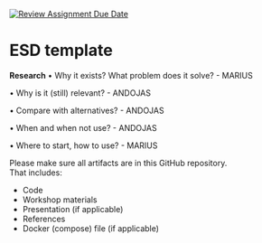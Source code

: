 [![Review Assignment Due Date](https://classroom.github.com/assets/deadline-readme-button-22041afd0340ce965d47ae6ef1cefeee28c7c493a6346c4f15d667ab976d596c.svg)](https://classroom.github.com/a/t1er-CAW)
# ESD template
**Research** 
• Why it exists? What problem does it solve? - MARIUS 

• Why is it (still) relevant? - ANDOJAS

• Compare with alternatives? - ANDOJAS

• When and when not use? - ANDOJAS

• Where to start, how to use? - MARIUS

Please make sure all artifacts are in this GitHub repository.  
That includes:

- Code
- Workshop materials
- Presentation (if applicable)
- References
- Docker (compose) file (if applicable)
